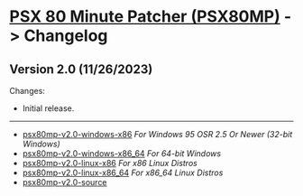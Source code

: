 # [PSX 80 Minute Patcher (PSX80MP)](readme.md) -> Changelog

## Version 2.0 (11/26/2023)

Changes:

* Initial release.

-------------------------------

*	[psx80mp-v2.0-windows-x86](https://github.com/alex-free/psx80mp/releases/download/v2.0/psx80mp-v2.0-windows-x86.zip) _For Windows 95 OSR 2.5 Or Newer (32-bit Windows)_
*	[psx80mp-v2.0-windows-x86\_64](https://github.com/alex-free/psx80mp/releases/download/v2.0/psx80mp-v2.0-windows-x86_64.zip) _For 64-bit Windows_
*	[psx80mp-v2.0-linux-x86](https://github.com/alex-free/psx80mp/releases/download/v2.0/psx80mp-v2.0-linux-x86_static.zip) _For x86 Linux Distros_
*	[psx80mp-v2.0-linux-x86\_64](https://github.com/alex-free/psx80mp/releases/download/v2.0/psx80mp-v2.0-linux-x86_64_static.zip) _For x86_64 Linux Distros_
*	[psx80mp-v2.0-source](https://github.com/alex-free/psx80mp/archive/refs/tags/v2.0.zip)